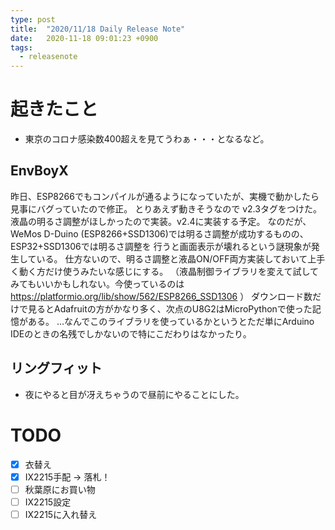 ```yaml
---
type: post
title:  "2020/11/18 Daily Release Note"
date:   2020-11-18 09:01:23 +0900
tags:
  - releasenote
---
```

# 起きたこと

* 東京のコロナ感染数400超えを見てうわぁ・・・となるなど。

## EnvBoyX

昨日、ESP8266でもコンパイルが通るようになっていたが、実機で動かしたら見事にバグっていたので修正。
とりあえず動きそうなので v2.3タグをつけた。
液晶の明るさ調整がほしかったので実装。v2.4に実装する予定。
なのだが、WeMos D-Duino (ESP8266+SSD1306)では明るさ調整が成功するものの、ESP32+SSD1306では明るさ調整を
行うと画面表示が壊れるという謎現象が発生している。
仕方ないので、明るさ調整と液晶ON/OFF両方実装しておいて上手く動く方だけ使うみたいな感じにする。
（液晶制御ライブラリを変えて試してみてもいいかもしれない。今使っているのは https://platformio.org/lib/show/562/ESP8266_SSD1306 ）
ダウンロード数だけで見るとAdafruitの方がかなり多く、次点のU8G2はMicroPythonで使った記憶がある。
…なんでこのライブラリを使っているかというとただ単にArduino IDEのときの名残でしかないので特にこだわりはなかったり。

## リングフィット

* 夜にやると目が冴えちゃうので昼前にやることにした。

# TODO 

- [x] 衣替え
- [X] IX2215手配 -> 落札！
- [ ] 秋葉原にお買い物
- [ ] IX2215設定
- [ ] IX2215に入れ替え
